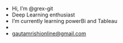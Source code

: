 - Hi, I’m @grex-git
- Deep Learning enthusiast
- I’m currently learning powerBi and Tableau
-
- gautamrishionline@gmail.com

<!---
grex-git/grex-git is a ✨ special ✨ repository because its `README.md` (this file) appears on your GitHub profile.
You can click the Preview link to take a look at your changes.
--->
